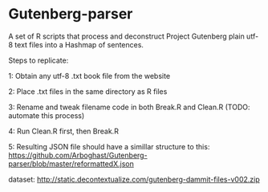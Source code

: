 # Gutenberg-parser
A set of R scripts that process and deconstruct Project Gutenberg plain utf-8 text files into a Hashmap of sentences.

Steps to replicate:

1: Obtain any utf-8 .txt book file from the website

2: Place .txt files in the same directory as R files

3: Rename and tweak filename code in both Break.R and Clean.R (TODO: automate this process)

4: Run Clean.R first, then Break.R

5: Resulting JSON file should have a simillar structure to this: https://github.com/Arboghast/Gutenberg-parser/blob/master/reformattedX.json

dataset:
http://static.decontextualize.com/gutenberg-dammit-files-v002.zip 
